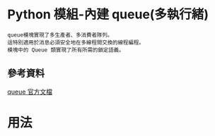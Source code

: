 # Python 模組-內建 queue(多執行緒)

```
queue模塊實現了多生產者、多消費者隊列。
這特別適用於消息必須安全地在多線程間交換的線程編程。
模塊中的 Queue 類實現了所有所需的鎖定語義。
```

## 參考資料

[queue 官方文檔](https://docs.python.org/zh-tw/3/library/queue.html)

# 用法

```Python
```
